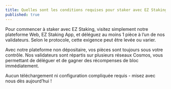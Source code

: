 ```yaml
---
title: Quelles sont les conditions requises pour staker avec EZ Staking ?
published: true
---
```


Pour commencer à staker avec EZ Staking, visitez simplement notre plateforme Web, EZ Staking App, et déléguez au moins 1 pièce à l’un de nos validateurs. Selon le protocole, cette exigence peut être levée ou varier.

Avec notre plateforme non dépositaire, vos pièces sont toujours sous votre contrôle. Nos validateurs sont répartis sur plusieurs réseaux Cosmos, vous permettant de déléguer et de gagner des récompenses de bloc immédiatement.

Aucun téléchargement ni configuration compliquée requis - misez avec nous dès aujourd’hui !
